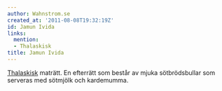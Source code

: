 ```yaml
---
author: Wahnstrom.se
created_at: '2011-08-08T19:32:19Z'
id: Jamun Ivida
links:
  mention:
  - Thalaskisk
title: Jamun Ivida
---
```


[Thalaskisk] maträtt. En efterrätt som består av mjuka sötbrödsbullar som serveras med sötmjölk och
kardemumma.

  [Thalaskisk]: Thalaskisk